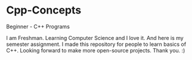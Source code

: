 # Cpp-Concepts
Beginner - C++ Programs

I am Freshman. Learning Computer Science and I love it. And here is my semester assignment.
I made this repository for people to learn basics of C++. Looking forward to make more open-source projects.
Thank you. :)
